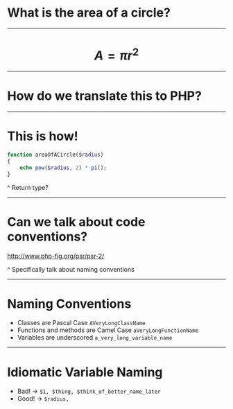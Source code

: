 # What is the area of a circle?

----

# $$ A=\pi r^2 $$

----

# How do we translate this to PHP?

----

# This is how!

```php
function areaOfACircle($radius)
{
    echo pow($radius, 2) * pi();
}
```
^ Return type?

----

# Can we talk about code conventions?

http://www.php-fig.org/psr/psr-2/

^ Specifically talk about naming conventions

----

# Naming Conventions

- Classes are Pascal Case `AVeryLongClassName`
- Functions and methods are Camel Case `aVeryLongFunctionName`
- Variables are underscored `a_very_long_variable_name`

----

# Idiomatic Variable Naming

- Bad! -> `$1, $thing, $think_of_better_name_later`
- Good! -> `$radius, `
